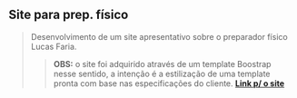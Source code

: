 <h2> Site para prep. físico </h2>
<blockquote>Desenvolvimento de um site apresentativo sobre o preparador físico Lucas Faria. 
<blockquote><b>OBS:</b> o site foi adquirido através de um template Boostrap nesse sentido, a intenção é a estilização de uma template pronta com base nas especificações do cliente.
<a href="https://lucasfaria.netlify.app/"> <b>Link p/ o site </b> </a></blockquote>


